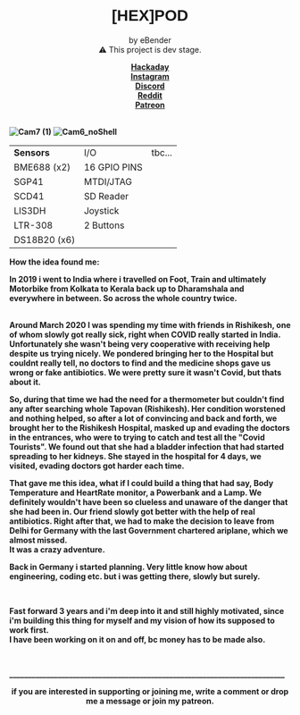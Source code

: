 
<!-- HTML comment -->

<h1 style="font-family:Helvetica;", align=center>[HEX]POD</h1>
<p align=center><b></b></b></p>
<p align=center font-size=10px > by eBender <br>
⚠️ This project is dev stage.</p>
  
  <p align=center><b><a href="https://hackaday.io/project/177083-h6x-pod">Hackaday</a> <br>
<a href="https://www.instagram.com/zen.diy/">Instagram</a><br>
<a href="https://discord.gg/3JU6GMgVZk">Discord</a> <br>
<a href="https://www.reddit.com/r/hex_pod/">Reddit</a> <br>
<a href="https://www.patreon.com/eBender">Patreon</a> <br><br>
<!-- <b>PCB production generously sponsored by <a href="https://www.pcbway.com">PCBway</a> -->
    
![Cam7 (1)](https://github.com/EmanuelBender/HEX_POD/assets/46021872/1d4d233f-8ee9-443c-b128-af7aaa4aaad3)
![Cam6_noShell](https://github.com/EmanuelBender/HEX_POD/assets/46021872/1aac6172-bb19-46d3-8815-2ff2f8ee651f)

<p>
<table>
<tr><td><b> Sensors </b></td><td>I/O</td><td>tbc...</td></tr>
<tr><td>BME688 (x2)</td><td>16 GPIO PINS</td></tr>
<tr><td>SGP41</td><td></td<td></zd>MTDI/JTAG</td></tr>
<tr><td>SCD41</td><td>SD Reader</td></tr>
<tr><td>LIS3DH</td><td>Joystick</td></tr>
<tr><td>LTR-308</td><td>2 Buttons</td></tr>
<tr><td>DS18B20 (x6)</td><td></td></tr>
</table>
</p>
<p>
<b>How the idea found me:</b><br/>

In 2019 i went to India where i travelled on Foot, Train and ultimately Motorbike from Kolkata to Kerala back up to Dharamshala and everywhere in between. So across the whole country twice.
<br>
<br>
</p><p>
Around March 2020 I was spending my time with friends in Rishikesh, one of whom slowly got really sick, right when COVID really started in India. Unfortunately she wasn't being very cooperative with receiving help despite us trying nicely. We pondered bringing her to the Hospital but couldnt really tell, no doctors to find and the medicine shops gave us wrong or fake antibiotics. We were pretty sure it wasn't Covid, but thats about it.
</p><p>
So, during that time we had the need for a thermometer but couldn't find any after searching whole Tapovan (Rishikesh). Her condition worstened and nothing helped, so after a lot of convincing and back and forth, we brought her to the Rishikesh Hospital, masked up and evading the doctors in the entrances, who were to trying to catch and test all the "Covid Tourists". We found out that she had a bladder infection that had started spreading to her kidneys. 
She stayed in the hospital for 4 days, we visited, evading doctors got harder each time. 
</p><p>
That gave me this idea, what if I could build a thing that had say, Body Temperature and HeartRate monitor, a Powerbank and a Lamp. We definitely wouldn't have been so clueless and unaware of the danger that she had been in. Our friend slowly got better with the help of real antibiotics. Right after that, we had to make the decision to leave from Delhi for Germany with the last Government chartered ariplane, which we almost missed. <br/>It was a crazy adventure.
</p><p>
Back in Germany i started planning. Very little know how about engineering, coding etc. but i was getting there, slowly but surely. 
</p><br><p>
Fast forward 3 years and i'm deep into it and still highly motivated, since i'm building this thing for myself and my vision of how its supposed to work first.<br/>
I have been working on it on and off, bc money has to be made also.
</p><p>
<br>

</p>
__________________________________________________________________________
<p align=center><b>if you are interested in supporting or joining me, write a comment or drop me a message or join my patreon.</b></p>
